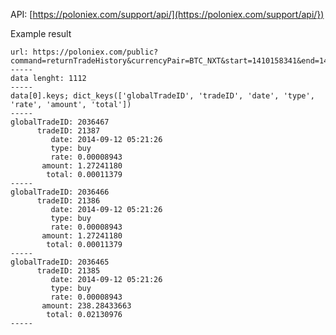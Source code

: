 
API: [https://poloniex.com/support/api/](https://poloniex.com/support/api/})

Example result

    url: https://poloniex.com/public?command=returnTradeHistory&currencyPair=BTC_NXT&start=1410158341&end=1410499372
    -----
    data lenght: 1112
    -----
    data[0].keys; dict_keys(['globalTradeID', 'tradeID', 'date', 'type', 'rate', 'amount', 'total'])
    -----
    globalTradeID: 2036467
          tradeID: 21387
             date: 2014-09-12 05:21:26
             type: buy
             rate: 0.00008943
           amount: 1.27241180
            total: 0.00011379
    -----
    globalTradeID: 2036466
          tradeID: 21386
             date: 2014-09-12 05:21:26
             type: buy
             rate: 0.00008943
           amount: 1.27241180
            total: 0.00011379
    -----
    globalTradeID: 2036465
          tradeID: 21385
             date: 2014-09-12 05:21:26
             type: buy
             rate: 0.00008943
           amount: 238.28433663
            total: 0.02130976
    -----


